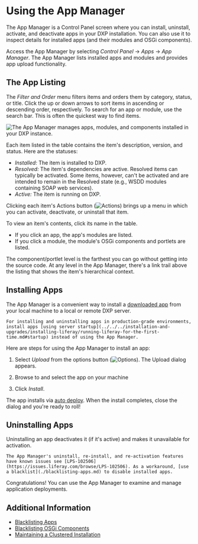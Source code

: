 # Using the App Manager

The App Manager is a Control Panel screen where you can install, uninstall, activate, and deactivate apps in your DXP installation. You can also use it to inspect details for installed apps (and their modules and OSGi components).

Access the App Manager by selecting *Control Panel* &rarr; *Apps* &rarr; *App Manager*. The App Manager lists installed apps and modules and provides app upload functionality.

## The App Listing

The *Filter and Order* menu filters items and orders them by category, status, or title. Click the up or down arrows to sort items in ascending or descending order, respectively. To search for an app or module, use the search bar. This is often the quickest way to find items.

![The App Manager manages apps, modules, and components installed in your DXP instance.](./using-the-app-manager/images/01.png)

Each item listed in the table contains the item's description, version, and status. Here are the statuses:

* *Installed:* The item is installed to DXP.
* *Resolved:* The item's dependencies are active. Resolved items can typically be activated. Some items, however, can't be  activated and are intended to remain in the Resolved state (e.g., WSDD modules containing SOAP web services).
* *Active:* The item is running on DXP.

Clicking each item's Actions button (![Actions](./using-the-app-manager/images/02.png)) brings up a menu in which you can activate, deactivate, or uninstall that item.

To view an item's contents, click its name in the table.

* If you click an app, the app's modules are listed.
* If you click a module, the module's OSGi components and portlets are listed.

The component/portlet level is the farthest you can go without getting into the source code. At any level in the App Manager, there's a link trail above the listing that shows the item's hierarchical context.

## Installing Apps

The App Manager is a convenient way to install a [downloaded app](../installing-apps/downloading-apps.md) from your local machine to a local or remote DXP server.

```{important}
For installing and uninstalling apps in production-grade environments, install apps [using server startup](../../../installation-and-upgrades/installing-liferay/running-liferay-for-the-first-time.md#startup) instead of using the App Manager.
```

Here are steps for using the App Manager to install an app:

1. Select *Upload* from the options button (![Options](./using-the-app-manager/images/03.png)). The Upload dialog appears.

1. Browse to and select the app on your machine

1. Click *Install*.

The app installs via [auto deploy](../installing-apps.md#installing-apps-via-the-file-system). When the install completes, close the dialog and you're ready to roll!

## Uninstalling Apps

Uninstalling an app deactivates it (if it's active) and makes it unavailable for activation.

```{note}
The App Manager's uninstall, re-install, and re-activation features have known issues see [LPS-102506](https://issues.liferay.com/browse/LPS-102506). As a workaround, [use a blacklist](./blacklisting-apps.md) to disable installed apps.
```

Congratulations! You can use the App Manager to examine and manage application deployments.

## Additional Information

* [Blacklisting Apps](./blacklisting-apps.md)
* [Blacklisting OSGi Components](./blacklisting-osgi-components.md)
* [Maintaining a Clustered Installation](../../../installation-and-upgrades/maintaining-a-liferay-installation/maintaining-clustered-installations/maintaining-clustered-installations.md)
